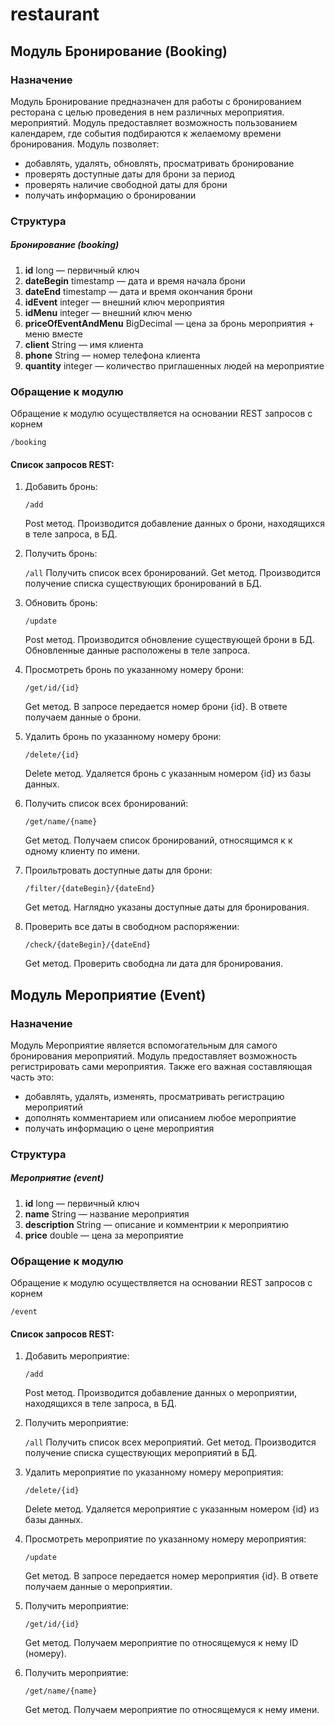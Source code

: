 # restaurant
## Модуль Бронирование (Booking)

### Назначение

Модуль Бронирование предназначен для работы с бронированием ресторана с целью 
проведения в нем различных мероприятия. мероприятий. Модуль предоставляет возможность
пользованием календарем, где события подбираются к желаемому времени бронирования. 
 Модуль позволяет:
 * добавлять, удалять, обновлять, просматривать бронирование
 * проверять доступные даты для брони за период
 * проверять наличие свободной даты для брони
 * получать информацию о бронировании
 
### Структура

##### Бронирование (booking)
1. **id** long — первичный ключ    
2. **dateBegin** timestamp — дата и время начала брони
3. **dateEnd** timestamp — дата и время окончания брони
3. **idEvent** integer — внешний ключ мероприятия                         
4. **idMenu** integer — внешний ключ меню
5. **priceOfEventAndMenu** BigDecimal — цена за бронь мероприятия + меню вместе
6. **client** String — имя клиента             
7. **phone** String — номер телефона клиента
8. **quantity** integer — количество приглашенных людей на мероприятие                  



### Обращение к модулю
Обращение к модулю осуществляется на основании REST запросов с корнем

 ```/booking```
 
#### Список запросов REST:

1. Добавить бронь:
    
   ```/add```
   
    Post метод. Производится добавление данных о брони, находящихся в теле запроса, в БД.
   
2. Получить бронь:
     
   ```/all```
    Получить список всех бронирований.
    Get метод. Производится получение списка существующих бронирований в БД. 

3. Обновить бронь:
        
      ```/update```
       
   Post метод. Производится обновление существующей брони в БД. Обновленные данные расположены в теле запроса.
3. Просмотреть бронь по указанному номеру брони: 
 
   ```/get/id/{id}```
   
    Get метод. В запросе передается номер брони {id}. В ответе получаем данные о брони.  
 
4. Удалить бронь по указанному номеру брони:  
 
   ```/delete/{id}```
   
   Delete метод. Удаляется бронь с указанным номером {id} из базы данных.
 
5. Получить список всех бронирований:
 
   ```/get/name/{name}```
   
   Get метод. Получаем список бронирований, относящимся к к одному клиенту по имени.   
6. Проильтровать доступные даты для брони:
 
   ```/filter/{dateBegin}/{dateEnd}```
   
   Get метод. Наглядно указаны доступные даты для бронирования.
 
7. Проверить все даты в свободном распоряжении: 
 
   ```/check/{dateBegin}/{dateEnd}```
   
   Get метод. Проверить свободна ли дата для бронирования.



## Модуль Мероприятие (Event)

### Назначение

Модуль Мероприятие является вспомогательным для самого бронирования мероприятий.
Модуль предоставляет возможность регистрировать сами мероприятия. Также его важная
составляющая часть это:
 * добавлять, удалять, изменять, просматривать регистрацию мероприятий
 * дополнять комментарием или описанием любое мероприятие
 * получать информацию о цене мероприятия
 
### Структура

##### Мероприятие (event)
1. **id** long — первичный ключ    
2. **name** String — название мероприятия                 
3. **description** String — описание и комментрии к мероприятию
4. **price** double — цена за мероприятие                  
                      

  
### Обращение к модулю
Обращение к модулю осуществляется на основании REST запросов с корнем

 ```/event```
 
#### Список запросов REST:

1. Добавить мероприятие:
    
   ```/add```
   
    Post метод. Производится добавление данных о мероприятии, находящихся в теле запроса, в БД.
   
2. Получить мероприятие:
     
   ```/all```
    Получить список всех мероприятий.
    Get метод. Производится получение списка существующих мероприятий в БД. 

3. Удалить мероприятие по указанному номеру мероприятия:  
    
      ```/delete/{id}```
      
    Delete метод. Удаляется мероприятие с указанным номером {id} из базы данных.
4. Просмотреть мероприятие по указанному номеру мероприятия: 
 
   ```/update```
   
    Get метод. В запросе передается номер мероприятия {id}. В ответе получаем данные о мероприятии.  
 
5. Получить мероприятие:
 
   ```/get/id/{id}```
   
   Get метод. Получаем мероприятие по относящемуся к нему ID (номеру).   
6. Получить мероприятие:
 
   ```/get/name/{name}```
   
   Get метод. Получаем мероприятие по относящемуся к нему имени. 